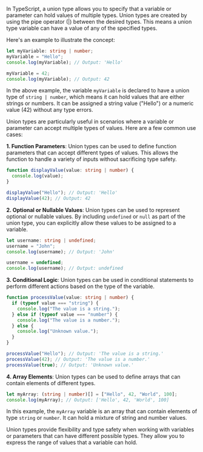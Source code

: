 In TypeScript, a union type allows you to specify that a variable or parameter can hold values of multiple types. Union types are created by using the pipe operator (|) between the desired types. This means a union type variable can have a value of any of the specified types.

Here's an example to illustrate the concept:

```typescript
let myVariable: string | number;
myVariable = "Hello";
console.log(myVariable); // Output: 'Hello'

myVariable = 42;
console.log(myVariable); // Output: 42
```

In the above example, the variable `myVariable` is declared to have a union type of `string | number`, which means it can hold values that are either strings or numbers. It can be assigned a string value ("Hello") or a numeric value (42) without any type errors.

Union types are particularly useful in scenarios where a variable or parameter can accept multiple types of values. Here are a few common use cases:

**1. Function Parameters**: Union types can be used to define function parameters that can accept different types of values. This allows the function to handle a variety of inputs without sacrificing type safety.

```typescript
function displayValue(value: string | number) {
  console.log(value);
}

displayValue("Hello"); // Output: 'Hello'
displayValue(42); // Output: 42
```

**2. Optional or Nullable Values**: Union types can be used to represent optional or nullable values. By including `undefined` or `null` as part of the union type, you can explicitly allow these values to be assigned to a variable.

```typescript
let username: string | undefined;
username = "John";
console.log(username); // Output: 'John'

username = undefined;
console.log(username); // Output: undefined
```

**3. Conditional Logic**: Union types can be used in conditional statements to perform different actions based on the type of the variable.

```typescript
function processValue(value: string | number) {
  if (typeof value === "string") {
    console.log("The value is a string.");
  } else if (typeof value === "number") {
    console.log("The value is a number.");
  } else {
    console.log("Unknown value.");
  }
}

processValue("Hello"); // Output: 'The value is a string.'
processValue(42); // Output: 'The value is a number.'
processValue(true); // Output: 'Unknown value.'
```

**4. Array Elements**: Union types can be used to define arrays that can contain elements of different types.

```typescript
let myArray: (string | number)[] = ["Hello", 42, "World", 100];
console.log(myArray); // Output: ['Hello', 42, 'World', 100]
```

In this example, the `myArray` variable is an array that can contain elements of type `string` or `number`. It can hold a mixture of string and number values.

Union types provide flexibility and type safety when working with variables or parameters that can have different possible types. They allow you to express the range of values that a variable can hold.
